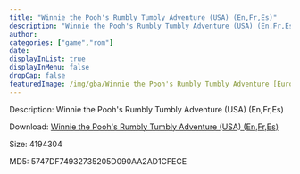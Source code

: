 ```yaml
---
title: "Winnie the Pooh's Rumbly Tumbly Adventure (USA) (En,Fr,Es)"
description: "Winnie the Pooh's Rumbly Tumbly Adventure (USA) (En,Fr,Es)"
author: 
categories: ["game","rom"]
date: 
displayInList: true
displayInMenu: false
dropCap: false
featuredImage: /img/gba/Winnie the Pooh's Rumbly Tumbly Adventure [Europe].jpg
---
```


Description: Winnie the Pooh's Rumbly Tumbly Adventure (USA) (En,Fr,Es)

Download: <a style="text-decoration:underline;" href="https://mega.nz/#!XHYkWYyC!KY1Xu4xd9SyAHG4xH2ISPWmeutK2MY6MjtPK1JQGQLU" target = "_blank" rel = "nofollow" > Winnie the Pooh's Rumbly Tumbly Adventure (USA) (En,Fr,Es)</a>

Size: 4194304

MD5: 5747DF74932735205D090AA2AD1CFECE

